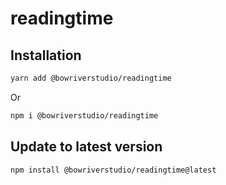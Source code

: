 # readingtime

## Installation

```bash
yarn add @bowriverstudio/readingtime
```

Or

```bash
npm i @bowriverstudio/readingtime
```

## Update to latest version

```bash
npm install @bowriverstudio/readingtime@latest
```
